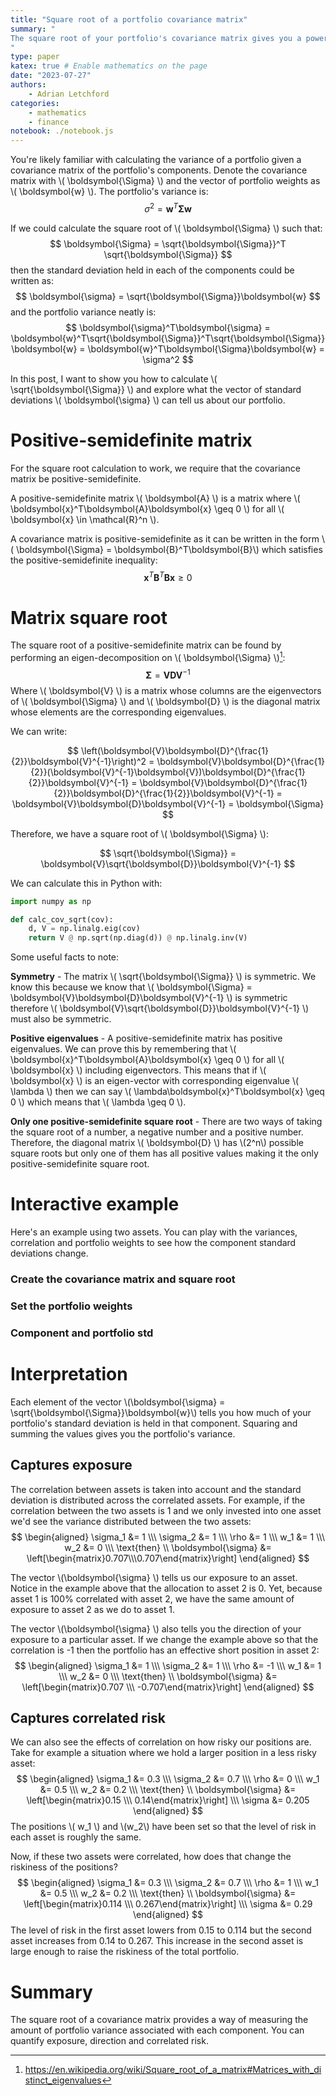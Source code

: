 ```yaml
---
title: "Square root of a portfolio covariance matrix"
summary: "
The square root of your portfolio's covariance matrix gives you a powerful way of understanding where your portfolio variance is coming from. Here I show how to calculate the square root and provide an interactive example to explore how it works.
"
type: paper
katex: true # Enable mathematics on the page
date: "2023-07-27"
authors:
    - Adrian Letchford
categories:
    - mathematics
    - finance
notebook: ./notebook.js
---
```


You're likely familiar with calculating the variance of a portfolio given a covariance matrix of the portfolio's components. Denote the covariance matrix with \\( \boldsymbol{\Sigma} \\) and the vector of portfolio weights as \\( \boldsymbol{w} \\). The portfolio's variance is:
$$
\sigma^2 = \boldsymbol{w}^T\boldsymbol{\Sigma}\boldsymbol{w}
$$

If we could calculate the square root of \\( \boldsymbol{\Sigma} \\) such that:
$$
\boldsymbol{\Sigma} = \sqrt{\boldsymbol{\Sigma}}^T \sqrt{\boldsymbol{\Sigma}}
$$
then the standard deviation held in each of the components could be written as:
$$
\boldsymbol{\sigma} = \sqrt{\boldsymbol{\Sigma}}\boldsymbol{w}
$$
and the portfolio variance neatly is:
$$
\boldsymbol{\sigma}^T\boldsymbol{\sigma}
= \boldsymbol{w}^T\sqrt{\boldsymbol{\Sigma}}^T\sqrt{\boldsymbol{\Sigma}}\boldsymbol{w}
= \boldsymbol{w}^T\boldsymbol{\Sigma}\boldsymbol{w}
= \sigma^2
$$

In this post, I want to show you how to calculate \\( \sqrt{\boldsymbol{\Sigma}} \\) and explore what the vector of standard deviations \\( \boldsymbol{\sigma} \\) can tell us about our portfolio.


# Positive-semidefinite matrix

For the square root calculation to work, we require that the covariance matrix be positive-semidefinite.

A positive-semidefinite matrix \\( \boldsymbol{A} \\) is a matrix where \\( \boldsymbol{x}^T\boldsymbol{A}\boldsymbol{x} \geq 0 \\) for all \\( \boldsymbol{x} \in \mathcal{R}^n \\).

A covariance matrix is positive-semidefinite as it can be written in the form \\( \boldsymbol{\Sigma} = \boldsymbol{B}^T\boldsymbol{B}\\) which satisfies the positive-semidefinite inequality:
$$
\boldsymbol{x}^T\boldsymbol{B}^T\boldsymbol{B}\boldsymbol{x} \geq 0
$$

# Matrix square root

The square root of a positive-semidefinite matrix can be found by performing an eigen-decomposition on \\( \boldsymbol{\Sigma} \\)[^1]:
$$
\boldsymbol{\Sigma} = \boldsymbol{V}\boldsymbol{D}\boldsymbol{V}^{-1}
$$
Where \\( \boldsymbol{V} \\) is a matrix whose columns are the eigenvectors of \\( \boldsymbol{\Sigma} \\) and \\( \boldsymbol{D} \\) is the diagonal matrix whose elements are the corresponding eigenvalues. 

We can write:

$$
\left(\boldsymbol{V}\boldsymbol{D}^{\frac{1}{2}}\boldsymbol{V}^{-1}\right)^2
= \boldsymbol{V}\boldsymbol{D}^{\frac{1}{2}}(\boldsymbol{V}^{-1}\boldsymbol{V})\boldsymbol{D}^{\frac{1}{2}}\boldsymbol{V}^{-1}
= \boldsymbol{V}\boldsymbol{D}^{\frac{1}{2}}\boldsymbol{D}^{\frac{1}{2}}\boldsymbol{V}^{-1}
= \boldsymbol{V}\boldsymbol{D}\boldsymbol{V}^{-1}
= \boldsymbol{\Sigma}
$$

Therefore, we have a square root of \\( \boldsymbol{\Sigma} \\):

$$
\sqrt{\boldsymbol{\Sigma}} = \boldsymbol{V}\sqrt{\boldsymbol{D}}\boldsymbol{V}^{-1}
$$

We can calculate this in Python with:

```python
import numpy as np

def calc_cov_sqrt(cov):
    d, V = np.linalg.eig(cov)
    return V @ np.sqrt(np.diag(d)) @ np.linalg.inv(V)
```

Some useful facts to note:

**Symmetry** - The matrix \\( \sqrt{\boldsymbol{\Sigma}} \\) is symmetric. We know this because we know that \\( \boldsymbol{\Sigma} = \boldsymbol{V}\boldsymbol{D}\boldsymbol{V}^{-1} \\) is symmetric therefore \\( \boldsymbol{V}\sqrt{\boldsymbol{D}}\boldsymbol{V}^{-1} \\) must also be symmetric.

**Positive eigenvalues** - A positive-semidefinite matrix has positive eigenvalues. We can prove this by remembering that \\( \boldsymbol{x}^T\boldsymbol{A}\boldsymbol{x} \geq 0 \\) for all \\( \boldsymbol{x} \\) including eigenvectors. This means that if \\( \boldsymbol{x} \\) is an eigen-vector with corresponding eigenvalue \\( \lambda \\) then we can say \\( \lambda\boldsymbol{x}^T\boldsymbol{x} \geq 0 \\) which means that \\( \lambda \geq 0 \\).

**Only one positive-semidefinite square root** - There are two ways of taking the square root of a number, a negative number and a positive number. Therefore, the diagonal matrix \\( \boldsymbol{D} \\) has \\(2^n\\) possible square roots but only one of them has all positive values making it the only positive-semidefinite square root. 

<feature>

# Interactive example

Here's an example using two assets. You can play with the variances, correlation and portfolio weights to see how the component standard deviations change.

### Create the covariance matrix and square root

<div class="row align-items-center">
    <div class="col-12 col-md-6">
        <cell id="cov_matrix"></cell>
    </div>
    <div class="col-12 col-md-6">
        <cell id="viewof_std1"></cell>
        <cell id="viewof_std2"></cell>
        <cell id="viewof_rho"></cell>
    </div>
</div>

### Set the portfolio weights

<div class="row align-items-center">
    <div class="col-12 col-md-6">
        <cell id="w_vector"></cell>
    </div>
    <div class="col-12 col-md-6">
        <cell id="viewof_w1"></cell>
        <cell id="viewof_w2"></cell>
    </div>
</div>

### Component and portfolio std

<div class="row">
    <div class="col-12 col-md-6">
        <cell id="component_std"></cell>
    </div>
</div>

</feature>

# Interpretation


Each element of the vector \\(\boldsymbol{\sigma} = \sqrt{\boldsymbol{\Sigma}}\boldsymbol{w}\\) tells you how much of your portfolio's standard deviation is held in that component. Squaring and summing the values gives you the portfolio's variance.

## Captures exposure

The correlation between assets is taken into account and the standard deviation is distributed across the correlated assets. For example, if the correlation between the two assets is 1 and we only invested into one asset we'd see the variance distributed between the two assets:
$$
\begin{aligned}
\sigma_1 &= 1 \\\
\sigma_2 &= 1 \\\
\rho &= 1 \\\
w_1 &= 1 \\\
w_2 &= 0 \\\
\text{then} \\ \boldsymbol{\sigma} &= \left[\begin{matrix}0.707\\\0.707\end{matrix}\right]
\end{aligned}
$$

The vector \\(\boldsymbol{\sigma} \\) tells us our exposure to an asset. Notice in the example above that the allocation to asset 2 is 0. Yet, because asset 1 is 100% correlated with asset 2, we have the same amount of exposure to asset 2 as we do to asset 1.

The vector \\(\boldsymbol{\sigma} \\) also tells you the direction of your exposure to a particular asset. If we change the example above so that the correlation is -1 then the portfolio has an effective short position in asset 2: 
$$
\begin{aligned}
\sigma_1 &= 1 \\\
\sigma_2 &= 1 \\\
\rho &= -1 \\\
w_1 &= 1 \\\
w_2 &= 0 \\\
\text{then} \\ \boldsymbol{\sigma} &= \left[\begin{matrix}0.707 \\\ -0.707\end{matrix}\right]
\end{aligned}
$$

## Captures correlated risk

We can also see the effects of correlation on how risky our positions are. Take for example a situation where we hold a larger position in a less risky asset:
$$
\begin{aligned}
\sigma_1 &= 0.3 \\\
\sigma_2 &= 0.7 \\\
\rho &= 0 \\\
w_1 &= 0.5 \\\
w_2 &= 0.2 \\\
\text{then} \\ \boldsymbol{\sigma} &= \left[\begin{matrix}0.15 \\\ 0.14\end{matrix}\right] \\\
\sigma &= 0.205
\end{aligned}
$$
The positions \\( w_1 \\) and \\(w_2\\) have been set so that the level of risk in each asset is roughly the same.

Now, if these two assets were correlated, how does that change the riskiness of the positions?
$$
\begin{aligned}
\sigma_1 &= 0.3 \\\
\sigma_2 &= 0.7 \\\
\rho &= 1 \\\
w_1 &= 0.5 \\\
w_2 &= 0.2 \\\
\text{then} \\ \boldsymbol{\sigma} &= \left[\begin{matrix}0.114 \\\ 0.267\end{matrix}\right] \\\
\sigma &= 0.29
\end{aligned}
$$
The level of risk in the first asset lowers from 0.15 to 0.114 but the second asset increases from 0.14 to 0.267. This increase in the second asset is large enough to raise the riskiness of the total portfolio.

# Summary

The square root of a covariance matrix provides a way of measuring the amount of portfolio variance associated with each component. You can quantify exposure, direction and correlated risk.

[^1]: https://en.wikipedia.org/wiki/Square_root_of_a_matrix#Matrices_with_distinct_eigenvalues